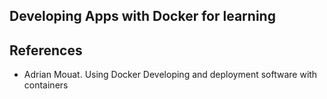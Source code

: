 ## Developing Apps with Docker for learning

## References
* Adrian Mouat. Using Docker Developing and deployment software with containers